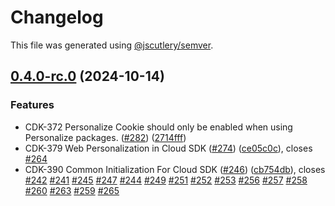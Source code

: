 # Changelog

This file was generated using [@jscutlery/semver](https://github.com/jscutlery/semver).

## [0.4.0-rc.0](https://github.com/Sitecore-PD/sitecore.cloudsdk.js/compare/core-0.3.1...core-0.4.0-rc.0) (2024-10-14)

### Features

- CDK-372 Personalize Cookie should only be enabled when using Personalize packages. ([#282](https://github.com/Sitecore-PD/sitecore.cloudsdk.js/issues/282)) ([2714fff](https://github.com/Sitecore-PD/sitecore.cloudsdk.js/commit/2714fff3f6a06198310afc4c04f9cdc87e7c2f13))
- CDK-379 Web Personalization in Cloud SDK ([#274](https://github.com/Sitecore-PD/sitecore.cloudsdk.js/issues/274)) ([ce05c0c](https://github.com/Sitecore-PD/sitecore.cloudsdk.js/commit/ce05c0c43553abd057b809ac782eb9593091f994)), closes [#264](https://github.com/Sitecore-PD/sitecore.cloudsdk.js/issues/264)
- CDK-390 Common Initialization For Cloud SDK ([#246](https://github.com/Sitecore-PD/sitecore.cloudsdk.js/issues/246)) ([cb754db](https://github.com/Sitecore-PD/sitecore.cloudsdk.js/commit/cb754db09977006d7cc1f47822276c08262e11d3)), closes [#242](https://github.com/Sitecore-PD/sitecore.cloudsdk.js/issues/242) [#241](https://github.com/Sitecore-PD/sitecore.cloudsdk.js/issues/241) [#245](https://github.com/Sitecore-PD/sitecore.cloudsdk.js/issues/245) [#247](https://github.com/Sitecore-PD/sitecore.cloudsdk.js/issues/247) [#244](https://github.com/Sitecore-PD/sitecore.cloudsdk.js/issues/244) [#249](https://github.com/Sitecore-PD/sitecore.cloudsdk.js/issues/249) [#251](https://github.com/Sitecore-PD/sitecore.cloudsdk.js/issues/251) [#252](https://github.com/Sitecore-PD/sitecore.cloudsdk.js/issues/252) [#253](https://github.com/Sitecore-PD/sitecore.cloudsdk.js/issues/253) [#256](https://github.com/Sitecore-PD/sitecore.cloudsdk.js/issues/256) [#257](https://github.com/Sitecore-PD/sitecore.cloudsdk.js/issues/257) [#258](https://github.com/Sitecore-PD/sitecore.cloudsdk.js/issues/258) [#260](https://github.com/Sitecore-PD/sitecore.cloudsdk.js/issues/260) [#263](https://github.com/Sitecore-PD/sitecore.cloudsdk.js/issues/263) [#259](https://github.com/Sitecore-PD/sitecore.cloudsdk.js/issues/259) [#265](https://github.com/Sitecore-PD/sitecore.cloudsdk.js/issues/265)
